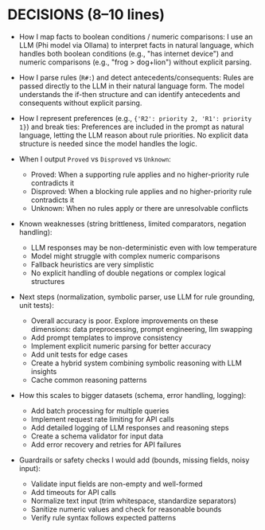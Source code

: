 # DECISIONS (8–10 lines)

- How I map facts to boolean conditions / numeric comparisons:
  I use an LLM (Phi model via Ollama) to interpret facts in natural language, which handles both boolean conditions (e.g., "has internet device") and numeric comparisons (e.g., "frog > dog+lion") without explicit parsing.

- How I parse rules (`R#:`) and detect antecedents/consequents:
  Rules are passed directly to the LLM in their natural language form. The model understands the if-then structure and can identify antecedents and consequents without explicit parsing.

- How I represent preferences (e.g., `{'R2': priority 2, 'R1': priority 1}`) and break ties:
  Preferences are included in the prompt as natural language, letting the LLM reason about rule priorities. No explicit data structure is needed since the model handles the logic.

- When I output `Proved` vs `Disproved` vs `Unknown`:
  - Proved: When a supporting rule applies and no higher-priority rule contradicts it
  - Disproved: When a blocking rule applies and no higher-priority rule contradicts it
  - Unknown: When no rules apply or there are unresolvable conflicts

- Known weaknesses (string brittleness, limited comparators, negation handling):
  - LLM responses may be non-deterministic even with low temperature
  - Model might struggle with complex numeric comparisons
  - Fallback heuristics are very simplistic
  - No explicit handling of double negations or complex logical structures

- Next steps (normalization, symbolic parser, use LLM for rule grounding, unit tests):
  - Overall accuracy is poor. Explore improvements on these dimensions: data preprocessing, prompt engineering, llm swapping
  - Add prompt templates to improve consistency
  - Implement explicit numeric parsing for better accuracy
  - Add unit tests for edge cases
  - Create a hybrid system combining symbolic reasoning with LLM insights
  - Cache common reasoning patterns

- How this scales to bigger datasets (schema, error handling, logging):
  - Add batch processing for multiple queries
  - Implement request rate limiting for API calls
  - Add detailed logging of LLM responses and reasoning steps
  - Create a schema validator for input data
  - Add error recovery and retries for API failures

- Guardrails or safety checks I would add (bounds, missing fields, noisy input):
  - Validate input fields are non-empty and well-formed
  - Add timeouts for API calls
  - Normalize text input (trim whitespace, standardize separators)
  - Sanitize numeric values and check for reasonable bounds
  - Verify rule syntax follows expected patterns
